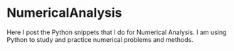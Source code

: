 # NumericalAnalysis
Here I post the Python snippets that I do for Numerical Analysis.
I am using Python to study and practice numerical problems and methods.
